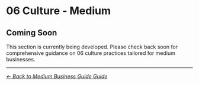 # 06 Culture - Medium

## Coming Soon

This section is currently being developed. Please check back soon for comprehensive guidance on 06 culture practices tailored for medium businesses.

---
*[← Back to Medium Business Guide Guide](../README.md)*
